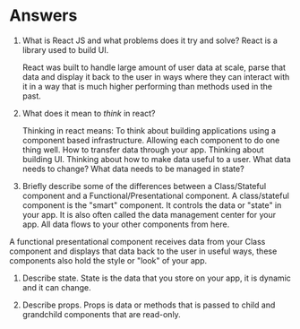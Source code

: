 # Answers

1.  What is React JS and what problems does it try and solve?
    React is a library used to build UI.

    React was built to handle large amount of user data at scale, parse that data and display it back to the user in ways where they can interact with it in a way that is much higher performing than methods used in the past.


1.  What does it mean to _think_ in react?

    Thinking in react means:
    To think about building applications using a component based infrastructure.
    Allowing each component to do one thing well. 
    How to transfer data through your app.
    Thinking about building UI.
    Thinking about how to make data useful to a user.
    What data needs to change? What data needs to be managed in state?

1.  Briefly describe some of the differences between a Class/Stateful component and a Functional/Presentational component.
A class/stateful component is the "smart" component. It controls the data or "state" in your app. It is also often called the data management center for your app. All data flows to your other components from here.

A functional presentational component receives data from your Class component and displays that data back to the user in useful ways, these components also hold the style or "look" of your app.

1.  Describe state.
State is the data that you store on your app, it is dynamic and it can change.


1.  Describe props.
Props is data or methods that is passed to child and grandchild components that are read-only.
